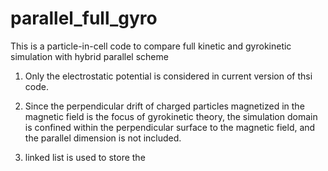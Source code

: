 # parallel_full_gyro
This is a particle-in-cell code to compare full kinetic and gyrokinetic  simulation with hybrid parallel scheme

1. Only the electrostatic potential is considered in current version of thsi code.

2. Since the perpendicular drift of charged particles magnetized in the magnetic field is the focus of gyrokinetic theory,
the simulation domain is confined within the perpendicular surface to the magnetic field, and the parallel dimension is 
not included. 

3. linked list is used to store the  
